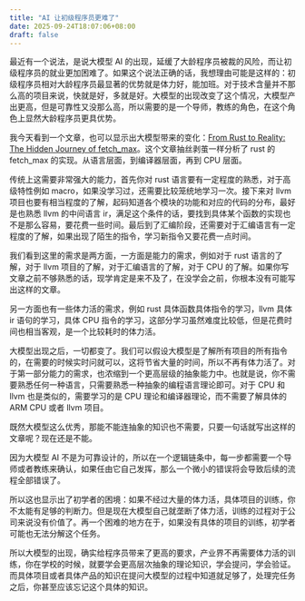 ```yaml
---
title: "AI 让初级程序员更难了"
date: 2025-09-24T18:07:06+08:00
draft: false
---
```


最近有一个说法，是说大模型 AI 的出现，延缓了大龄程序员被裁的风险，而让初级程序员的就业更加困难了。如果这个说法正确的话，我想理由可能是这样的：初级程序员相对大龄程序员最显著的优势就是体力好，能加班。对于技术含量并不那么高的项目来说，快就是好，多就是好。大模型的出现改变了这个情况，大模型产出更高，但是可靠性又没那么高，所以需要的是一个导师，教练的角色，在这个角色上显然大龄程序员更具优势。

我今天看到一个文章，也可以显示出大模型带来的变化：[From Rust to Reality: The Hidden Journey of fetch_max](https://questdb.com/blog/rust-fetch-max-compiler-journey/)。这个文章抽丝剥茧一样分析了 rust 的 fetch_max 的实现。从语言层面，到编译器层面，再到 CPU 层面。

传统上这需要非常强大的能力，首先你对 rust 语言要有一定程度的熟悉，对于高级特性例如 macro，如果没学习过，还需要比较笼统地学习一次。接下来对 llvm 项目也要有相当程度的了解，起码知道各个模块的功能和对应的代码的分布，最好是也熟悉 llvm 的中间语言 ir，满足这个条件的话，要找到具体某个函数的实现也不是那么容易，要花费一些时间。最后到了汇编阶段，还需要对于汇编语言有一定程度的了解，如果出现了陌生的指令，学习新指令又要花费一点时间。

我们看到这里的需求是两方面，一方面是能力的需求，例如对于 rust 语言的了解，对于 llvm 项目的了解，对于汇编语言的了解，对于 CPU 的了解。如果你写文章之前不够熟悉的话，现学肯定是来不及了，在没学会之前，你根本没有可能写出这样的文章。

另一方面也有一些体力活的需求，例如 rust 具体函数具体指令的学习，llvm 具体 ir 语句的学习，具体 CPU 指令的学习，这部分学习虽然难度比较低，但是花费时间也相当客观，是一个比较耗时的体力活。

大模型出现之后，一切都变了。我们可以假设大模型是了解所有项目的所有指令的，在需要的时候实时问就可以，这将节省大量的时间，所以不再有体力活了。对于第一部分能力的需求，也浓缩到一个更高层级的抽象能力中。也就是说，你不需要熟悉任何一种语言，只需要熟悉一种抽象的编程语言理论即可。对于 CPU 和 llvm 也是类似的，需要学习的是 CPU 理论和编译器理论，而不需要了解具体的 ARM CPU 或者 llvm 项目。

既然大模型这么优秀，那能不能连抽象的知识也不需要，只要一句话就写出这样的文章呢？现在还是不能。

因为大模型 AI 不是为可靠设计的，所以在一个逻辑链条中，每一步都需要一个导师或者教练来确认，如果任由它自己发挥，那么一个微小的错误将会导致后续的流程全部错误了。

所以这也显示出了初学者的困境：如果不经过大量的体力活，具体项目的训练，你不太能有足够的判断力。但是现在大模型自己就垄断了体力活，训练的过程对于公司来说没有价值了。再一个困难的地方在于，如果没有具体的项目的训练，初学者可能也无法分解这个任务。

所以大模型的出现，确实给程序员带来了更高的要求，产业界不再需要体力活的训练，你在学校的时候，就要学会更高层次抽象的理论知识，学会提问，学会验证。而具体项目或者具体产品的知识在提问大模型的过程中知道就足够了，处理完任务之后，你甚至应该忘记这个具体的知识。

